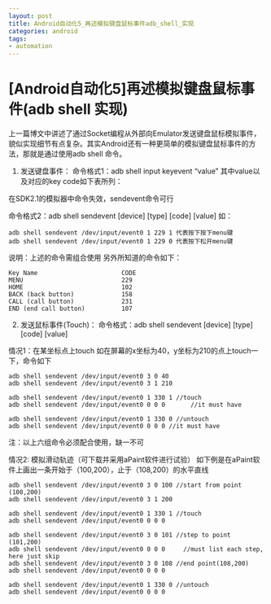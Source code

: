 ```yaml
---
layout: post
title: Android自动化5_再述模拟键盘鼠标事件adb_shell_实现
categories: android
tags: 
- automation
---
```


# [Android自动化5]再述模拟键盘鼠标事件(adb shell 实现)

上一篇博文中讲述了通过Socket编程从外部向Emulator发送键盘鼠标模拟事件，貌似实现细节有点复杂。其实Android还有一种更简单的模拟键盘鼠标事件的方法，那就是通过使用adb shell 命令。

1. 发送键盘事件：
命令格式1：adb shell input keyevent “value”
其中value以及对应的key code如下表所列：

在SDK2.1的模拟器中命令失效，sendevent命令可行
 
命令格式2：adb shell sendevent [device] [type] [code] [value]
如： 

    adb shell sendevent /dev/input/event0 1 229 1 代表按下按下menu键
    adb shell sendevent /dev/input/event0 1 229 0 代表按下松开menu键

说明：上述的命令需组合使用
另外所知道的命令如下：

    Key Name                       CODE
    MENU                           229
    HOME                           102
    BACK (back button)             158
    CALL (call button)             231
    END (end call button)          107
 
2. 发送鼠标事件(Touch)：
命令格式：adb shell sendevent [device] [type] [code] [value]
 
情况1：在某坐标点上touch
如在屏幕的x坐标为40，y坐标为210的点上touch一下，命令如下

    adb shell sendevent /dev/input/event0 3 0 40
    adb shell sendevent /dev/input/event0 3 1 210
     
    adb shell sendevent /dev/input/event0 1 330 1 //touch
    adb shell sendevent /dev/input/event0 0 0 0       //it must have
     
    adb shell sendevent /dev/input/event0 1 330 0 //untouch
    adb shell sendevent /dev/input/event0 0 0 0 //it must have
 
注：以上六组命令必须配合使用，缺一不可
 
情况2: 模拟滑动轨迹（可下载并采用aPaint软件进行试验）
如下例是在aPaint软件上画出一条开始于（100,200），止于（108,200）的水平直线

    adb shell sendevent /dev/input/event0 3 0 100 //start from point (100,200)
    adb shell sendevent /dev/input/event0 3 1 200
     
    adb shell sendevent /dev/input/event0 1 330 1 //touch
    adb shell sendevent /dev/input/event0 0 0 0
     
    adb shell sendevent /dev/input/event0 3 0 101 //step to point (101,200)
    adb shell sendevent /dev/input/event0 0 0 0     //must list each step, here just skip
    adb shell sendevent /dev/input/event0 3 0 108 //end point(108,200)
    adb shell sendevent /dev/input/event0 0 0 0
     
    adb shell sendevent /dev/input/event0 1 330 0 //untouch
    adb shell sendevent /dev/input/event0 0 0 0